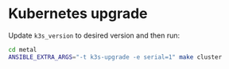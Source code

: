 # Kubernetes upgrade

Update `k3s_version` to desired version and then run:

```bash
cd metal
ANSIBLE_EXTRA_ARGS="-t k3s-upgrade -e serial=1" make cluster
```
